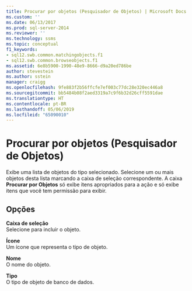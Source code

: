 ```yaml
---
title: Procurar por objetos (Pesquisador de Objetos) | Microsoft Docs
ms.custom: ''
ms.date: 06/13/2017
ms.prod: sql-server-2014
ms.reviewer: ''
ms.technology: ssms
ms.topic: conceptual
f1_keywords:
- sql12.swb.common.matchingobjects.f1
- sql12.swb.common.browseobjects.f1
ms.assetid: 6e8b5900-1990-48e9-8666-d9a20ed786be
author: stevestein
ms.author: sstein
manager: craigg
ms.openlocfilehash: 9fe883f2b56ffcfe7ef003c77dc28e320ec446a8
ms.sourcegitcommit: bb5484b08f2aed3319a7c9f6b32d26cff5591dae
ms.translationtype: HT
ms.contentlocale: pt-BR
ms.lasthandoff: 05/06/2019
ms.locfileid: "65090010"
---
```

# <a name="browse-for-objects-object-explorer"></a>Procurar por objetos (Pesquisador de Objetos)
  Exibe uma lista de objetos do tipo selecionado. Selecione um ou mais objetos desta lista marcando a caixa de seleção correspondente. A caixa **Procurar por Objetos** só exibe itens apropriados para a ação e só exibe itens que você tem permissão para exibir.  
  
## <a name="options"></a>Opções  
 **Caixa de seleção**  
 Selecione para incluir o objeto.  
  
 **Ícone**  
 Um ícone que representa o tipo de objeto.  
  
 **Nome**  
 O nome do objeto.  
  
 **Tipo**  
 O tipo de objeto de banco de dados.  
  
  
